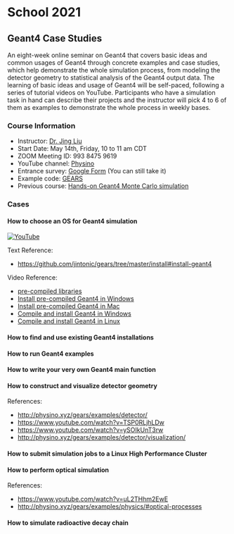 # School 2021

## Geant4 Case Studies

An eight-week online seminar on Geant4 that covers basic ideas and common usages of Geant4 through concrete examples and case studies, which help demonstrate the whole simulation process, from modeling the detector geometry to statistical analysis of the Geant4 output data. The learning of basic ideas and usage of Geant4 will be self-paced, following a series of tutorial videos on YouTube. Participants who have a simulation task in hand can describe their projects and the instructor will pick 4 to 6 of them as examples to demonstrate the whole process in weekly bases.

### Course Information
- Instructor: [Dr. Jing Liu](https://www.usd.edu/faculty-and-staff/Jing-Liu)
- Start Date: May 14th, Friday, 10 to 11 am CDT
- ZOOM Meeting ID: 993 8475 9619
- YouTube channel: [Physino](https://www.youtube.com/channel/UCQd4wp1ehUPXVHLjqYAMR3g)
- Entrance survey: [Google Form](https://forms.gle/tzkDMZCgaxY3TB5i9) (You can still take it)
- Example code: [GEARS](http://physino.xyz/gears)
- Previous course: [Hands-on Geant4 Monte Carlo simulation](http://pire.gemadarc.org/education/school21/#geant4)

### Cases

#### How to choose an OS for Geant4 simulation

[![YouTube](https://img.shields.io/badge/YouTube-video-ff69b4?style=flat)](https://www.youtube.com/watch?v=_g3nvEbhOx8)

Text Reference:
- <https://github.com/jintonic/gears/tree/master/install#install-geant4>

Video Reference:
- [pre-compiled libraries](https://www.youtube.com/watch?v=fu3NLgb0fwI)
- [Install pre-compiled Geant4 in Windows](https://www.youtube.com/watch?v=LkbzMiOixug)
- [Install pre-compiled Geant4 in Mac](https://www.youtube.com/watch?v=uSp32UxGxBE)
- [Compile and install Geant4 in Windows](https://www.youtube.com/watch?v=GykiM1lPON4)
- [Compile and install Geant4 in Linux](https://youtu.be/HLUtzZO7cmk)

#### How to find and use existing Geant4 installations

#### How to run Geant4 examples

#### How to write your very own Geant4 main function

#### How to construct and visualize detector geometry

References:
- <http://physino.xyz/gears/examples/detector/>
- <https://www.youtube.com/watch?v=TSP0RLjhLDw>
- <https://www.youtube.com/watch?v=ySOIkUnT3rw>
- <http://physino.xyz/gears/examples/detector/visualization/>

#### How to submit simulation jobs to a Linux High Performance Cluster

#### How to perform optical simulation

References:
- <https://www.youtube.com/watch?v=uL2THhm2EwE>
- <http://physino.xyz/gears/examples/physics/#optical-processes>

#### How to simulate radioactive decay chain
